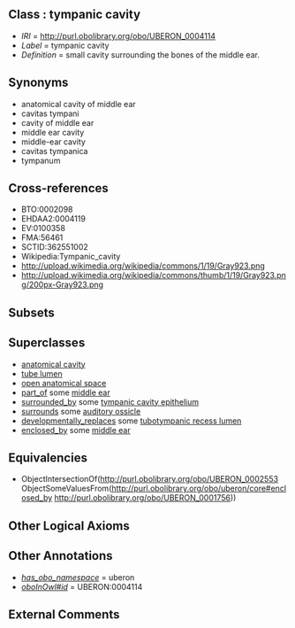 
## Class : tympanic cavity

 * *IRI* = http://purl.obolibrary.org/obo/UBERON_0004114
 * *Label* = tympanic cavity
 * *Definition* = small cavity surrounding the bones of the middle ear.

## Synonyms

 * anatomical cavity of middle ear
 * cavitas tympani
 * cavity of middle ear
 * middle ear cavity
 * middle-ear cavity
 * cavitas tympanica
 * tympanum

## Cross-references

 * BTO:0002098
 * EHDAA2:0004119
 * EV:0100358
 * FMA:56461
 * SCTID:362551002
 * Wikipedia:Tympanic_cavity
 * http://upload.wikimedia.org/wikipedia/commons/1/19/Gray923.png
 * http://upload.wikimedia.org/wikipedia/commons/thumb/1/19/Gray923.png/200px-Gray923.png

## Subsets


## Superclasses

 * [anatomical cavity](../../UBERON/53/UBERON_0002553.md)
 * [tube lumen](../../UBERON/82/UBERON_0005082.md)
 * [open anatomical space](../../UBERON/64/UBERON_0010064.md)
 * [part_of](../../BFO/50/BFO_0000050.md) some [middle ear](../../UBERON/56/UBERON_0001756.md)
 * [surrounded_by](../../RO/19/RO_0002219.md) some [tympanic cavity epithelium](../../UBERON/63/UBERON_0010063.md)
 * [surrounds](../../RO/21/RO_0002221.md) some [auditory ossicle](../../UBERON/86/UBERON_0001686.md)
 * [developmentally_replaces](../../RO/85/RO_0002285.md) some [tubotympanic recess lumen](../../UBERON/25/UBERON_0005625.md)
 * [enclosed_by](../../core#enclosed/by/core#enclosed_by.md) some [middle ear](../../UBERON/56/UBERON_0001756.md)

## Equivalencies

 * ObjectIntersectionOf(<http://purl.obolibrary.org/obo/UBERON_0002553> ObjectSomeValuesFrom(<http://purl.obolibrary.org/obo/uberon/core#enclosed_by> <http://purl.obolibrary.org/obo/UBERON_0001756>))

## Other Logical Axioms


## Other Annotations

 * *[has_obo_namespace](../../ce/oboInOwl#hasOBONamespace.md)* = uberon
 * *[oboInOwl#id](../../id/oboInOwl#id.md)* = UBERON:0004114

## External Comments

